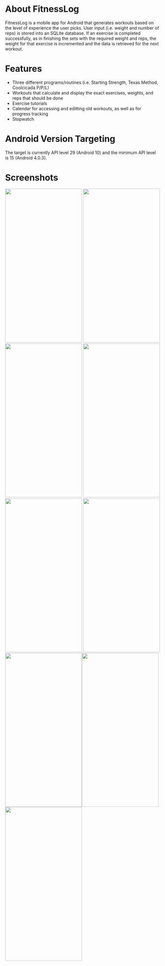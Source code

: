 # About FitnessLog
FitnessLog is a mobile app for Android that generates workouts based on the level of experience the user picks. User input (i.e. weight
and number of reps) is stored into an SQLite database. If an exercise is completed successfully, as in finishing the sets with the required weight and reps, the weight for that exercise is incremented and
the data is retrieved for the next workout. 

# Features
- Three different programs/routines (i.e. Starting Strength, Texas Method, Coolcicada P/P/L)
- Workouts that calculate and display the exact exercises, weights, and reps that should be done
- Exercise tutorials
- Calendar for accessing and editting old workouts, as well as for progress tracking
- Stopwatch

# Android Version Targeting
The target is currently API level 29 (Android 10) and the minimum API level is 15 (Android 4.0.3). 

# Screenshots
<img src="https://user-images.githubusercontent.com/50305527/64324989-3692de80-cf7c-11e9-914c-cc29d1984839.png" height="500" width="250"> <img src="https://user-images.githubusercontent.com/50305527/64325173-85d90f00-cf7c-11e9-935e-016ccdff58b8.png" height="500" width="250"> <img src="https://user-images.githubusercontent.com/50305527/64327025-da31be00-cf7f-11e9-89bb-5a4e06a7ad66.png" height="500" width="250">
<img src="https://user-images.githubusercontent.com/50305527/64412320-ff880000-d043-11e9-9e13-a8f802113cc4.png" height="500" width="250"> <img src="https://user-images.githubusercontent.com/50305527/64413720-dfa60b80-d046-11e9-9cf8-0f2c675ceb84.png" height="500" width="250"> <img src="https://user-images.githubusercontent.com/50305527/64322745-05181400-cf78-11e9-9f6a-21673d52dad3.png" height="500" width="250">
<img src="https://user-images.githubusercontent.com/50305527/64322764-0b0df500-cf78-11e9-9db0-cceaf6bfcb97.png" height="500" width="250"><img src="https://user-images.githubusercontent.com/50305527/64322833-2547d300-cf78-11e9-834b-7d39f81904eb.png" height="500" width="250"> <img src="https://user-images.githubusercontent.com/50305527/64413671-c43b0080-d046-11e9-9b28-cf361ed57903.png" height="500" width="250">
